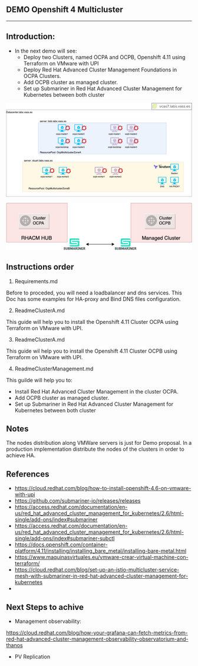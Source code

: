 DEMO Openshift 4 Multicluster
-------------------------
-------------------------

## Introduction:

* In the next demo will see: 
  * Deploy two Clusters, named OCPA and OCPB, Openshift 4.11 using Terraform on VMware with UPI
  * Deploy Red Hat Advanced Cluster Management Foundations in OCPA Clusters.
  * Add OCPB cluster as managed cluster.
  * Set up Submariner in Red Hat Advanced Cluster Management for Kubernetes between both cluster


![alt text](https://github.com/vass-engineering/Demo-Openshif-multicluster/blob/master/DocsImages/Architecture.png)


![alt text](https://github.com/vass-engineering/Demo-Openshif-multicluster/blob/master/DocsImages/Architecture2.png)

## Instructions order 

1. Requirements.md

Before to proceded, you will need a loadbalancer and dns services. This Doc has some examples for HA-proxy and Bind DNS files configuration.

2. ReadmeClusterA.md

This guide will help you to install the Openshift 4.11 Cluster OCPA using Terraform on VMware with UPI.

3. ReadmeClusterA.md

This guide wil help you to install the Openshift 4.11 Cluster OCPB using Terraform on VMware with UPI.

4. ReadmeClusterManagement.md

This guilde will help you to: 
   * Install Red Hat Advanced Cluster Management in the cluster OCPA.  
   *  Add OCPB cluster as managed cluster.
   *  Set up Submariner in Red Hat Advanced Cluster Management for Kubernetes between both cluster


## Notes

The nodes distribution along VMWare servers is just for Demo proposal. In a production implementation  distribute the nodes of the clusters in order to achieve HA.

## References

* https://cloud.redhat.com/blog/how-to-install-openshift-4.6-on-vmware-with-upi
* https://github.com/submariner-io/releases/releases
* https://access.redhat.com/documentation/en-us/red_hat_advanced_cluster_management_for_kubernetes/2.6/html-single/add-ons/index#submariner
* https://access.redhat.com/documentation/en-us/red_hat_advanced_cluster_management_for_kubernetes/2.6/html-single/add-ons/index#submariner-subctl
* https://docs.openshift.com/container-platform/4.11/installing/installing_bare_metal/installing-bare-metal.html
* https://www.maquinasvirtuales.eu/vmware-crear-virtual-machine-con-terraform/
* https://cloud.redhat.com/blog/set-up-an-istio-multicluster-service-mesh-with-submariner-in-red-hat-advanced-cluster-management-for-kubernetes
* 

## Next Steps to achive

* Management observability:
  
https://cloud.redhat.com/blog/how-your-grafana-can-fetch-metrics-from-red-hat-advanced-cluster-management-observability-observatorium-and-thanos

* PV Replication
